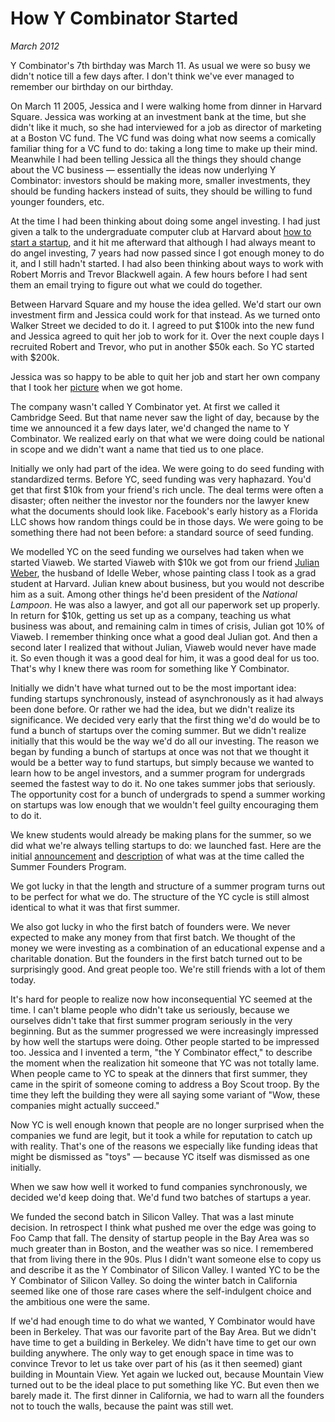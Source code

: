 # How Y Combinator Started

_March 2012_

Y Combinator's 7th birthday was March 11. As usual we were so busy we didn't notice till a few days after. I don't think we've ever managed to remember our birthday on our birthday.

On March 11 2005, Jessica and I were walking home from dinner in Harvard Square. Jessica was working at an investment bank at the time, but she didn't like it much, so she had interviewed for a job as director of marketing at a Boston VC fund. The VC fund was doing what now seems a comically familiar thing for a VC fund to do: taking a long time to make up their mind. Meanwhile I had been telling Jessica all the things they should change about the VC business — essentially the ideas now underlying Y Combinator: investors should be making more, smaller investments, they should be funding hackers instead of suits, they should be willing to fund younger founders, etc.

At the time I had been thinking about doing some angel investing. I had just given a talk to the undergraduate computer club at Harvard about [how to start a startup](http://www.paulgraham.com/start.html), and it hit me afterward that although I had always meant to do angel investing, 7 years had now passed since I got enough money to do it, and I still hadn't started. I had also been thinking about ways to work with Robert Morris and Trevor Blackwell again. A few hours before I had sent them an email trying to figure out what we could do together.

Between Harvard Square and my house the idea gelled. We'd start our own investment firm and Jessica could work for that instead. As we turned onto Walker Street we decided to do it. I agreed to put $100k into the new fund and Jessica agreed to quit her job to work for it. Over the next couple days I recruited Robert and Trevor, who put in another $50k each. So YC started with $200k.

Jessica was so happy to be able to quit her job and start her own company that I took her [picture](https://web.archive.org/web/20170609055553/http://www.ycombinator.com/yc05.html) when we got home.

The company wasn't called Y Combinator yet. At first we called it Cambridge Seed. But that name never saw the light of day, because by the time we announced it a few days later, we'd changed the name to Y Combinator. We realized early on that what we were doing could be national in scope and we didn't want a name that tied us to one place.

Initially we only had part of the idea. We were going to do seed funding with standardized terms. Before YC, seed funding was very haphazard. You'd get that first $10k from your friend's rich uncle. The deal terms were often a disaster; often neither the investor nor the founders nor the lawyer knew what the documents should look like. Facebook's early history as a Florida LLC shows how random things could be in those days. We were going to be something there had not been before: a standard source of seed funding.

We modelled YC on the seed funding we ourselves had taken when we started Viaweb. We started Viaweb with $10k we got from our friend [Julian Weber](http://www.paulgraham.com/julian.html), the husband of Idelle Weber, whose painting class I took as a grad student at Harvard. Julian knew about business, but you would not describe him as a suit. Among other things he'd been president of the _National Lampoon_. He was also a lawyer, and got all our paperwork set up properly. In return for $10k, getting us set up as a company, teaching us what business was about, and remaining calm in times of crisis, Julian got 10% of Viaweb. I remember thinking once what a good deal Julian got. And then a second later I realized that without Julian, Viaweb would never have made it. So even though it was a good deal for him, it was a good deal for us too. That's why I knew there was room for something like Y Combinator.

Initially we didn't have what turned out to be the most important idea: funding startups synchronously, instead of asynchronously as it had always been done before. Or rather we had the idea, but we didn't realize its significance. We decided very early that the first thing we'd do would be to fund a bunch of startups over the coming summer. But we didn't realize initially that this would be the way we'd do all our investing. The reason we began by funding a bunch of startups at once was not that we thought it would be a better way to fund startups, but simply because we wanted to learn how to be angel investors, and a summer program for undergrads seemed the fastest way to do it. No one takes summer jobs that seriously. The opportunity cost for a bunch of undergrads to spend a summer working on startups was low enough that we wouldn't feel guilty encouraging them to do it.

We knew students would already be making plans for the summer, so we did what we're always telling startups to do: we launched fast. Here are the initial [announcement](http://www.paulgraham.com/summerfounder.html) and [description](https://web.archive.org/web/20170609055553/http://ycombinator.com/old/sfp.html) of what was at the time called the Summer Founders Program.

We got lucky in that the length and structure of a summer program turns out to be perfect for what we do. The structure of the YC cycle is still almost identical to what it was that first summer.

We also got lucky in who the first batch of founders were. We never expected to make any money from that first batch. We thought of the money we were investing as a combination of an educational expense and a charitable donation. But the founders in the first batch turned out to be surprisingly good. And great people too. We're still friends with a lot of them today.

It's hard for people to realize now how inconsequential YC seemed at the time. I can't blame people who didn't take us seriously, because we ourselves didn't take that first summer program seriously in the very beginning. But as the summer progressed we were increasingly impressed by how well the startups were doing. Other people started to be impressed too. Jessica and I invented a term, "the Y Combinator effect," to describe the moment when the realization hit someone that YC was not totally lame. When people came to YC to speak at the dinners that first summer, they came in the spirit of someone coming to address a Boy Scout troop. By the time they left the building they were all saying some variant of "Wow, these companies might actually succeed."

Now YC is well enough known that people are no longer surprised when the companies we fund are legit, but it took a while for reputation to catch up with reality. That's one of the reasons we especially like funding ideas that might be dismissed as "toys" — because YC itself was dismissed as one initially.

When we saw how well it worked to fund companies synchronously, we decided we'd keep doing that. We'd fund two batches of startups a year.

We funded the second batch in Silicon Valley. That was a last minute decision. In retrospect I think what pushed me over the edge was going to Foo Camp that fall. The density of startup people in the Bay Area was so much greater than in Boston, and the weather was so nice. I remembered that from living there in the 90s. Plus I didn't want someone else to copy us and describe it as the Y Combinator of Silicon Valley. I wanted YC to be the Y Combinator of Silicon Valley. So doing the winter batch in California seemed like one of those rare cases where the self-indulgent choice and the ambitious one were the same.

If we'd had enough time to do what we wanted, Y Combinator would have been in Berkeley. That was our favorite part of the Bay Area. But we didn't have time to get a building in Berkeley. We didn't have time to get our own building anywhere. The only way to get enough space in time was to convince Trevor to let us take over part of his (as it then seemed) giant building in Mountain View. Yet again we lucked out, because Mountain View turned out to be the ideal place to put something like YC. But even then we barely made it. The first dinner in California, we had to warn all the founders not to touch the walls, because the paint was still wet.